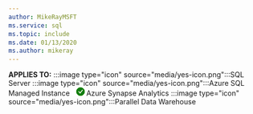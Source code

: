 ```yaml
---
author: MikeRayMSFT
ms.service: sql
ms.topic: include
ms.date: 01/13/2020
ms.author: mikeray
---
```


**APPLIES TO:** :::image type="icon" source="media/yes-icon.png":::SQL Server :::image type="icon" source="media/yes-icon.png":::Azure SQL Managed Instance ![yes](media/yes-icon.png)Azure Synapse Analytics :::image type="icon" source="media/yes-icon.png":::Parallel Data Warehouse 
